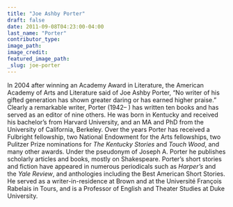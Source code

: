 ```yaml
---
title: "Joe Ashby Porter"
draft: false
date: 2011-09-08T04:23:00-04:00
last_name: "Porter"
contributor_type:
image_path:
image_credit:
featured_image_path:
_slug: joe-porter
---
```


In 2004 after winning an Academy Award in Literature, the American Academy of Arts and Literature said of Joe Ashby Porter, “No writer of his gifted generation has shown greater daring or has earned higher praise.” Clearly a remarkable writer, Porter (1942– ) has written ten books and has served as an editor of nine others. He was born in Kentucky and received his bachelor’s from Harvard University, and an MA and PhD from the University of California, Berkeley. Over the years Porter has received a Fulbright fellowship, two National Endowment for the Arts fellowships, two Pulitzer Prize nominations for _The Kentucky Stories_ and _Touch Wood_, and many other awards. Under the pseudonym of Joseph A. Porter he publishes scholarly articles and books, mostly on Shakespeare. Porter’s short stories and fiction have appeared in numerous periodicals such as _Harper’s_ and the _Yale Review_, and anthologies including the Best American Short Stories. He served as a writer-in-residence at Brown and at the Université François Rabelais in Tours, and is a Professor of English and Theater Studies at Duke University.

